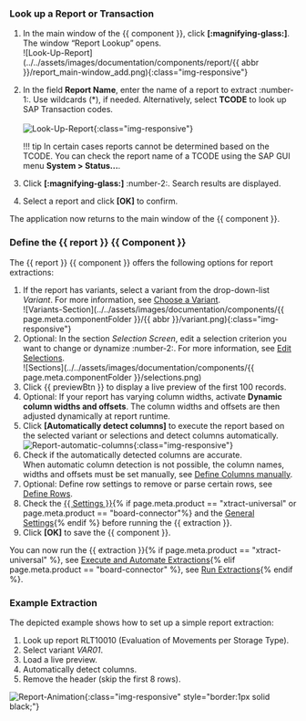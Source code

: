 

### Look up a Report or Transaction
1. In the main window of the {{ component }}, click **[:magnifying-glass:]**. The window “Report Lookup” opens.<br>
![Look-Up-Report](../../assets/images/documentation/components/report/{{ abbr }}/report_main-window_add.png){:class="img-responsive"}	
2. In the field **Report Name**, enter the name of a report to extract :number-1:. Use wildcards (*), if needed.
Alternatively, select **TCODE** to look up SAP Transaction codes. <br>	
![Look-Up-Report](../../assets/images/documentation/components/report/report_look-up.png){:class="img-responsive"}	

	!!! tip
		In certain cases reports cannot be determined based on the TCODE. 
		You can check the report name of a TCODE using the SAP GUI menu **System > Status...**.
		
3. Click **[:magnifying-glass:]** :number-2:. Search results are displayed.
4. Select a report and click **[OK]** to confirm.

The application now returns to the main window of the {{ component }}.

### Define the {{ report }}  {{ Component }}

The {{ report }} {{ component }} offers the following options for report extractions:

1. If the report has variants, select a variant from the drop-down-list *Variant*. For more information, see [Choose a Variant](variants-and-selections.md/#choose-a-variant).<br>
![Variants-Section](../../assets/images/documentation/components/{{ page.meta.componentFolder }}/{{ abbr }}/variant.png){:class="img-responsive"}
2. Optional: In the section *Selection Screen*, edit a selection criterion you want to change or dynamize :number-2:. For more information, see [Edit Selections](variants-and-selections.md/#edit-selections).<br>
![Sections](../../assets/images/documentation/components/{{ page.meta.componentFolder }}/selections.png)
3. Click {{ previewBtn }} to display a live preview of the first 100 records.
4. Optional: If your report has varying column widths, activate **Dynamic column widths and offsets**.
The column widths and offsets are then adjusted dynamically at report runtime. 
5. Click **[Automatically detect columns]** to execute the report based on the selected variant or selections and detect columns automatically.<br>
![Report-automatic-columns](../../assets/images/documentation/components/report/Report_new_automatic_columns.png){:class="img-responsive"} 
6. Check if the automatically detected columns are accurate. <br>
When automatic column detection is not possible, the column names, widths and offsets must be set manually, see [Define Columns manually](report-columns-define.md/#define-columns-manually).
7. Optional: Define row settings to remove or parse certain rows, see [Define Rows](report-rows-define.md).
8. Check the [{{ Settings }}](settings.md){% if page.meta.product == "xtract-universal" or page.meta.product == "board-connector"%} and the [General Settings](general-settings.md){% endif %} before running the {{ extraction }}.
9. Click **[OK]** to save the {{ component }}.

You can now run the {{ extraction }}{% if page.meta.product == "xtract-universal" %}, see [Execute and Automate Extractions](../execute-and-automate/index.md){% elif page.meta.product == "board-connector" %}, see [Run Extractions](../run-extractions.md){% endif %}.


### Example Extraction

The depicted example shows how to set up a simple report extraction:

1. Look up report RLT10010 (Evaluation of Movements per Storage Type).
2. Select variant *VAR01*.
3. Load a live preview.
4. Automatically detect columns.
5. Remove the header (skip the first 8 rows).

![Report-Animation](../../assets/images/documentation/components/report/report.gif){:class="img-responsive" style="border:1px solid black;"}

